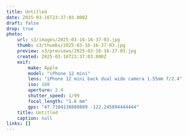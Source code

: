 ```yaml
---
title: Untitled
date: 2025-03-16T23:37:03.000Z
draft: false
drop: true
photo:
    url: s3/images/2025-03-16-16-37-03.jpg
    thumb: s3/thumbs/2025-03-16-16-37-03.jpg
    preview: s3/previews/2025-03-16-16-37-03.jpg
    created: 2025-03-16T23:37:03.000Z
    exif:
        make: Apple
        model: "iPhone 12 mini"
        lens: "iPhone 12 mini back dual wide camera 1.55mm f/2.4"
        iso: 100
        aperture: 2.4
        shutter_speed: 1/99
        focal_length: "1.6 mm"
        gps: "47.7104138888889 -122.245894444444"
    title: Untitled
    caption: null
links: []
---
```

